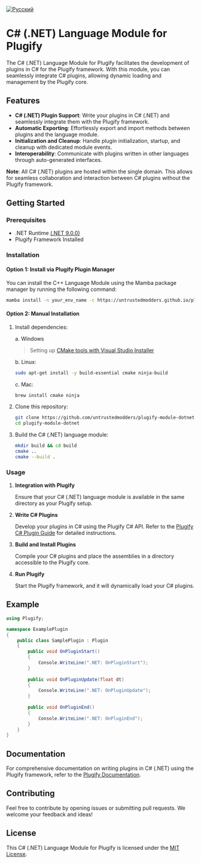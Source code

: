 [![Русский](https://img.shields.io/badge/Русский-%F0%9F%87%B7%F0%9F%87%BA-green?style=for-the-badge)](README_ru.md)

# C# (.NET) Language Module for Plugify

The C# (.NET) Language Module for Plugify facilitates the development of plugins in C# for the Plugify framework. With this module, you can seamlessly integrate C# plugins, allowing dynamic loading and management by the Plugify core.

## Features

- **C# (.NET) Plugin Support**: Write your plugins in C# (.NET) and seamlessly integrate them with the Plugify framework.
- **Automatic Exporting**: Effortlessly export and import methods between plugins and the language module.
- **Initialization and Cleanup**: Handle plugin initialization, startup, and cleanup with dedicated module events.
- **Interoperability**: Communicate with plugins written in other languages through auto-generated interfaces.

**Note**: All C# (.NET) plugins are hosted within the single domain. This allows for seamless collaboration and interaction between C# plugins without the Plugify framework.

## Getting Started

### Prerequisites

- .NET Runtime [(.NET 9.0.0)](https://dotnet.microsoft.com/en-us/download/dotnet/9.0)
- Plugify Framework Installed

### Installation

#### Option 1: Install via Plugify Plugin Manager

You can install the C++ Language Module using the Mamba package manager by running the following command:

```bash
mamba install -n your_env_name -c https://untrustedmodders.github.io/plugify-module-dotnet/ plugify-module-dotnet
```

#### Option 2: Manual Installation

1. Install dependencies:  

   a. Windows
   > Setting up [CMake tools with Visual Studio Installer](https://learn.microsoft.com/en-us/cpp/build/cmake-projects-in-visual-studio#installation)

   b. Linux:
   ```sh
   sudo apt-get install -y build-essential cmake ninja-build
   ```
   
   c. Mac:
   ```sh
   brew install cmake ninja
   ```

2. Clone this repository:

    ```bash
    git clone https://github.com/untrustedmodders/plugify-module-dotnet.git --recursive
    cd plugify-module-dotnet
    ```

3. Build the C# (.NET) language module:

    ```bash
    mkdir build && cd build
    cmake ..
    cmake --build .
    ```

### Usage

1. **Integration with Plugify**

   Ensure that your C# (.NET) language module is available in the same directory as your Plugify setup.

2. **Write C# Plugins**

   Develop your plugins in C# using the Plugify C# API. Refer to the [Plugify C# Plugin Guide](https://untrustedmodders.github.io/languages/csharp/first-plugin) for detailed instructions.

3. **Build and Install Plugins**

   Compile your C# plugins and place the assemblies in a directory accessible to the Plugify core.

4. **Run Plugify**

   Start the Plugify framework, and it will dynamically load your C# plugins.

## Example

```c#
using Plugify;

namespace ExamplePlugin
{
    public class SamplePlugin : Plugin
    {
        public void OnPluginStart()
        {
            Console.WriteLine(".NET: OnPluginStart");
        }
        
        public void OnPluginUpdate(float dt)
        {
            Console.WriteLine(".NET: OnPluginUpdate");
        }
    
        public void OnPluginEnd()
        {
            Console.WriteLine(".NET: OnPluginEnd");
        }
    }
}
```

## Documentation

For comprehensive documentation on writing plugins in C# (.NET) using the Plugify framework, refer to the [Plugify Documentation](https://untrustedmodders.github.io).

## Contributing

Feel free to contribute by opening issues or submitting pull requests. We welcome your feedback and ideas!

## License

This C# (.NET) Language Module for Plugify is licensed under the [MIT License](LICENSE).
